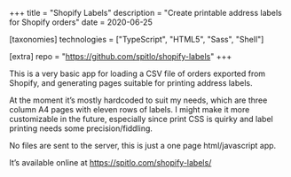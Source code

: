 +++
title = "Shopify Labels"
description = "Create printable address labels for Shopify orders"
date = 2020-06-25

[taxonomies]
technologies = ["TypeScript", "HTML5", "Sass", "Shell"]

[extra]
repo = "https://github.com/spitlo/shopify-labels"
+++

This is a very basic app for loading a CSV file of orders exported from Shopify, and generating pages suitable for printing address labels.

At the moment it’s mostly hardcoded to suit my needs, which are three column A4 pages with eleven rows of labels. I might make it more customizable in the future, especially since print CSS is quirky and label printing needs some precision/fiddling.

No files are sent to the server, this is just a one page html/javascript app.

It’s available online at <https://spitlo.com/shopify-labels/>
